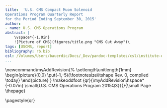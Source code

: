 ```yaml
---
title:  'U.S. CMS Compact Muon Solenoid
Operations Program Quarterly Report
for the Period Ending September 30, 2015'
author:
- name: U.S. CMS Operations Program
abstract: |
    \vspace*{-1.0in}
    ![Picture of CMS](figures/title.png "CMS Cut Away")\ 
tags: [USCMS, report]
bibliography: rb.bib
csl: /Volumes/Users/bauerdic/Docs/_Dev/pandoc-templates/csl/institute-of-physics-numeric.csl
...
```

\newcommand\myAddRevision{%
  \setlength\unitlength{1mm}
  \begin{picture}(0,0)
    \put(-1,-5){\footnotesize\itshape Rev. 0, compiled \today}
  \end{picture}
}
\makeoddfoot  {qr}{\myAddRevision\hspace*{-0.07in} \small{U.S. CMS Operations Program 2015Q3}}{}{\small Page \thepage}
<!--
\makeoddfoot  {qr}{\small{U.S. CMS Operations Program 2015Q3}}{}{\small Page \thepage}
-->

\pagestyle{qr}

